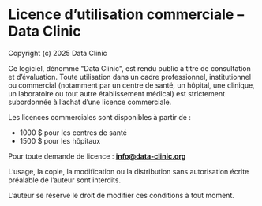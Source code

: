 # Licence d’utilisation commerciale – Data Clinic

Copyright (c) 2025 Data Clinic

Ce logiciel, dénommé "Data Clinic", est rendu public à titre de consultation et d’évaluation. Toute utilisation dans un cadre professionnel, institutionnel ou commercial (notamment par un centre de santé, un hôpital, une clinique, un laboratoire ou tout autre établissement médical) est strictement subordonnée à l’achat d’une licence commerciale.

Les licences commerciales sont disponibles à partir de :
- 1000 $ pour les centres de santé
- 1500 $ pour les hôpitaux

Pour toute demande de licence : **info@data-clinic.org**

L’usage, la copie, la modification ou la distribution sans autorisation écrite préalable de l’auteur sont interdits.

L’auteur se réserve le droit de modifier ces conditions à tout moment.